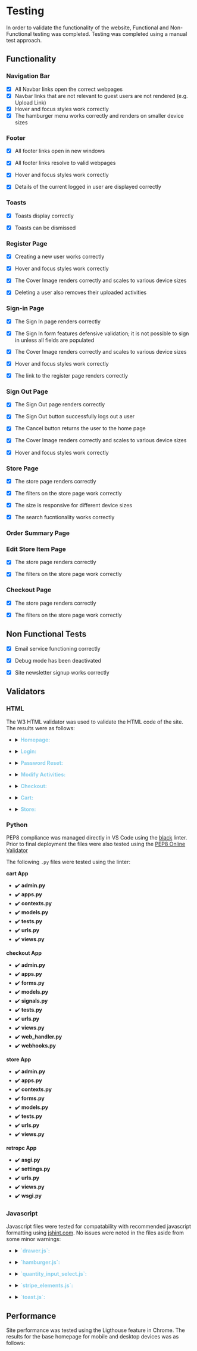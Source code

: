 
# Testing

In order to validate the functionality of the website, Functional and Non-Functional testing was completed. Testing was completed using a manual test approach.

## Functionality

### Navigation Bar

 * [X] All Navbar links open the correct webpages
 * [X] Navbar links that are not relevant to guest users are not rendered (e.g. Upload Link)
 * [X] Hover and focus styles work correctly
 * [X] The hamburger menu works correctly and renders on smaller device sizes

### Footer

 * [X] All footer links open in new windows
 * [X] All footer links resolve to valid webpages
 * [X] Hover and focus styles work correctly
 * [X] Details of the current logged in user are displayed correctly


### Toasts
* [X] Toasts display correctly
* [X] Toasts can be dismissed


### Register Page

* [X] Creating a new user works correctly
* [X] Hover and focus styles work correctly
* [X] The Cover Image renders correctly and scales to various device sizes
* [X] Deleting a user also removes their uploaded activities


### Sign-in Page

* [X] The Sign In page renders correctly
* [X] The Sign In form features defensive validation; it is not possible to sign in unless all fields are populated
* [X] The Cover Image renders correctly and scales to various device sizes
* [X] Hover and focus styles work correctly
* [X] The link to the register page renders correctly


### Sign Out Page

* [X] The Sign Out page renders correctly
* [X] The Sign Out button successfully logs out a user
* [X] The Cancel button returns the user to the home page
* [X] The Cover Image renders correctly and scales to various device sizes
* [X] Hover and focus styles work correctly


### Store Page

* [X] The store page renders correctly
* [X] The filters on the store page work correctly
* [X] The size is responsive for different device sizes
* [X] The search fucntionality works correctly


### Order Summary Page


### Edit Store Item Page

* [X] The store page renders correctly
* [X] The filters on the store page work correctly



### Checkout Page

* [X] The store page renders correctly
* [X] The filters on the store page work correctly


## Non Functional Tests

* [X] Email service functioning correctly
* [X] Debug mode has been deactivated
* [X] Site newsletter signup works correctly


## Validators

### HTML

The W3 HTML validator was used to validate the HTML code of the site. The results were as follows:

- <details>
  <summary><strong style="color:skyblue">Homepage:</strong></summary>
  <img src="./docs/html-validation/html-homepage.png" alt="homepage"/>
</details>  

- <details>
  <summary><strong style="color:skyblue">Login:</strong></summary>
  <img src="./docs/html-validation/html-login.png" alt="Login"/>
</details>  

- <details>
  <summary><strong style="color:skyblue">Password Reset:</strong></summary>
  <img src="./docs/html-validation/html-password-reset.png" alt="Password Reset"/>
</details>  

- <details>
  <summary><strong style="color:skyblue">Modify Activities:</strong></summary>
  <img src="./docs/html-validation/html-activity-add.png" alt="Modify Activities"/>
</details>  

- <details>
  <summary><strong style="color:skyblue">Checkout:</strong></summary>
  <img src="./docs/html-validation/html-checkout.png" alt="Checkout"/>
</details>  

- <details>
  <summary><strong style="color:skyblue">Cart:</strong></summary>
  <img src="./docs/html-validation/html-cart.png" alt="Cart"/>
</details>  

- <details>
  <summary><strong style="color:skyblue">Store:</strong></summary>
  <img src="./docs/html-validation/html-store.png" alt="Store"/>
</details>  

### Python

PEP8 compliance was managed directly in VS Code using the [black](https://github.com/psf/black) linter. Prior to final deployment the files were also tested using the [PEP8 Online Validator](http://pep8online.com/)

The following `.py` files were tested using the linter:

**cart App**
* :heavy_check_mark: **admin.py**
* :heavy_check_mark: **apps.py**
* :heavy_check_mark: **contexts.py**
* :heavy_check_mark: **models.py**
* :heavy_check_mark: **tests.py**
* :heavy_check_mark: **urls.py**
* :heavy_check_mark: **views.py**

**checkout App**
* :heavy_check_mark: **admin.py**
* :heavy_check_mark: **apps.py**
* :heavy_check_mark: **forms.py**
* :heavy_check_mark: **models.py**
* :heavy_check_mark: **signals.py**
* :heavy_check_mark: **tests.py**
* :heavy_check_mark: **urls.py**
* :heavy_check_mark: **views.py**
* :heavy_check_mark: **web_handler.py**
* :heavy_check_mark: **webhooks.py**

**store App**
* :heavy_check_mark: **admin.py**
* :heavy_check_mark: **apps.py**
* :heavy_check_mark: **contexts.py**
* :heavy_check_mark: **forms.py**
* :heavy_check_mark: **models.py**
* :heavy_check_mark: **tests.py**
* :heavy_check_mark: **urls.py**
* :heavy_check_mark: **views.py**

**retropc App**
* :heavy_check_mark: **asgi.py**
* :heavy_check_mark: **settings.py**
* :heavy_check_mark: **urls.py**
* :heavy_check_mark: **views.py**
* :heavy_check_mark: **wsgi.py**

### Javascript

Javascript files were tested for compatability with recommended javascript formatting using [jshint.com](jshint.com). No issues were noted in the files aside from some minor warnings:


- <details>
  <summary><strong style="color:skyblue">`drawer.js`:</strong></summary>
  <img src="./docs/jshint/jshint-drawer.png" alt="jshint drawer"/>
</details>  

- <details>
  <summary><strong style="color:skyblue">`hamburger.js`:</strong></summary>
  <img src="./docs/jshint/jshint-hamburger.png" alt="jshint hamburger"/>
</details>  

- <details>
  <summary><strong style="color:skyblue">`quantity_input_select.js`:</strong></summary>
  <img src="./docs/jshint/jshint-quantity_select.png" alt="jshint quantity select"/>
</details>  

- <details>
  <summary><strong style="color:skyblue">`stripe_elements.js`:</strong></summary>
  <img src="./docs/jshint/jshint-stripe.png" alt="jshint stripe"/>
</details>  

- <details>
  <summary><strong style="color:skyblue">`toast.js`:</strong></summary>
  <img src="./docs/jshint/jshint-toast.png" alt="jshint toast"/>
</details>  

## Performance

Site performance was tested using the Ligthouse feature in Chrome. The results for the base homepage for mobile and desktop devices was as follows: